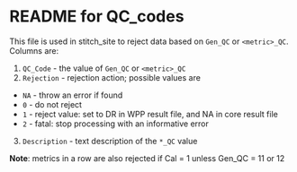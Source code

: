 # README for QC_codes

This file is used in stitch_site to reject data based on `Gen_QC` or `<metric>_QC`. Columns are:

1. `QC_Code` - the value of `Gen_QC` or `<metric>_QC`
2. `Rejection` - rejection action; possible values are
- `NA` - throw an error if found
- `0` - do not reject
- `1` - reject value: set to DR in WPP result file, and NA in core result file
- `2` - fatal: stop processing with an informative error
3. `Description` - text description of the `*_QC` value

**Note**: metrics in a row are also rejected if Cal = 1 unless Gen_QC = 11 or 12
